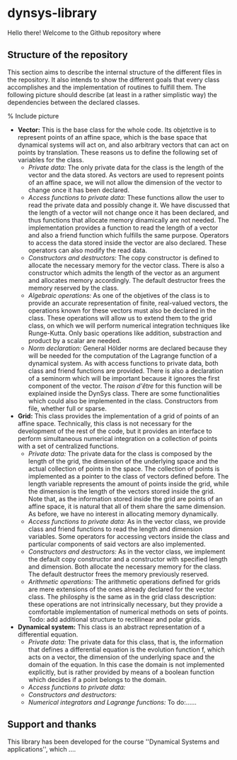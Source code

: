 # dynsys-library

Hello there! Welcome to the Github repository where 

## Structure of the repository

This section aims to describe the internal structure of the different files in the repository. It also intends to show the different goals that every class accomplishes and the implementation of routines to fulfill them. The following picture should describe (at least in a rather simplistic way) the dependencies between the declared classes.

% Include picture

* **Vector:** This is the base class for the whole code. Its objetctive is to represent points of an affine space, which is the base space that dynamical systems will act on, and also arbitrary vectors that can act on points by translation. These reasons us to define the following set of variables for the class.
    * *Private data:* The only private data for the class is the length of the vector and the data stored. As vectors are used to represent points of an affine space, we will not allow the dimension of the vector to change once it has been declared.
    * *Access functions to private data:* These functions allow the user to read the private data and possibly change it. We have discussed that the length of a vector will not change once it has been declared, and thus functions that allocate memory dinamically are not needed. The implementation provides a function to read the length of a vector and also a friend function which fulfills the same purpose. Operators to access the data stored inside the vector are also declared. These operators can also modify the read data.
    * *Constructors and destructors:* The copy constructor is defined to allocate the necessary memory for the vector class. There is also a constructor which admits the length of the vector as an argument and allocates memory accordingly. The default destructor frees the memory reserved by the class.
    * *Algebraic operations:* As one of the objetives of the class is to provide an accurate representation of finite, real-valued vectors, the operations known for these vectors must also be declared in the class. These operations will allow us to extend them to the grid class, on which we will perform numerical integration techniques like Runge-Kutta. Only basic operations like addition, substraction and product by a scalar are needed.
    * *Norm declaration:* General Hölder norms are declared because they will be needed for the computation of the Lagrange function of a dynamical system. As with access functions to private data, both class and friend functions are provided. There is also a declaration of a seminorm which will be important because it ignores the first component of the vector. The *raison d'être* for this function will be explained inside the DynSys class.
There are some functionalities which could also be implemented in the class. Constructors from file, whether full or sparse.
* **Grid:** This class provides the implementation of a grid of points of an affine space. Technically, this class is not necessary for the development of the rest of the code, but it provides an interface to perform simultaneous numerical integration on a collection of points with a set of centralized functions.
    * *Private data:* The private data for the class is composed by the length of the grid, the dimension of the underlying space and the actual collection of points in the space. The collection of points is implemented as a pointer to the class of vectors defined before. The length variable represents the amount of points inside the grid, while the dimension is the length of the vectors stored inside the grid. Note that, as the information stored inside the grid are points of an affine space, it is natural that all of them share the same dimension. As before, we have no interest in allocating memory dynamically.
    * *Access functions to private data:* As in the vector class, we provide class and friend functions to read the length and dimension variables. Some operators for accessing vectors inside the class and particular components of said vectors are also implemented.
    * *Constructors and destructors:* As in the vector class, we implement the default copy constructor and a constructor with specified length and dimension. Both allocate the necessary memory for the class. The default destructor frees the memory previously reserved.
    * *Arithmetic operations:* The arithmetic operations defined for grids are mere extensions of the ones already declared for the vector class. The philosphy is the same as in the grid class description: these operations are not intrinsically necessary, but they provide a comfortable implementation of numerical methods on sets of points.
Todo: add additional structure to rectilinear and polar grids.
* **Dynamical system:** This class is an abstract representation of a differential equation.
    * *Private data:* The private data for this class, that is, the information that defines a differential equation is the evolution function f, which acts on a vector, the dimension of the underlying space and the domain of the equation. In this case the domain is not implemented explicitly, but is rather provided by means of a boolean function which decides if a point belongs to the domain.
    * *Access functions to private data:*
    * *Constructors and destructors:*
    * *Numerical integrators and Lagrange functions:*
To do:......

## Support and thanks

This library has been developed for the course ''Dynamical Systems and applications'', which ....
